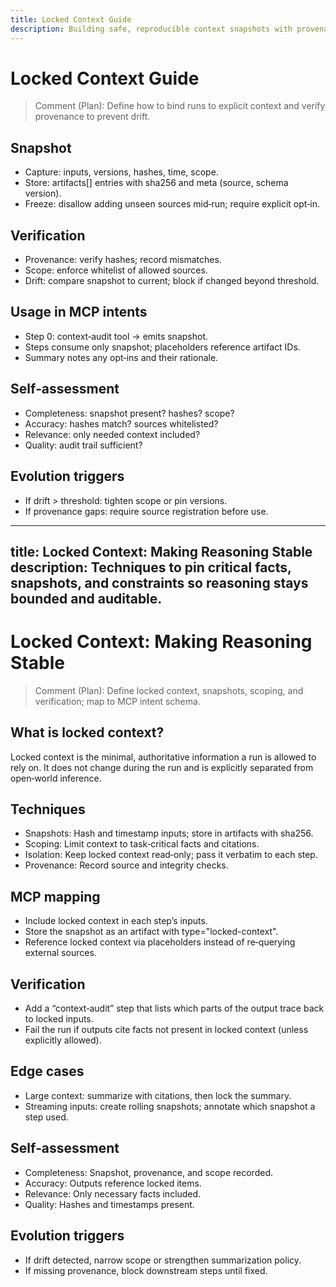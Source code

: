 ```yaml
---
title: Locked Context Guide
description: Building safe, reproducible context snapshots with provenance and drift control.
---
```


# Locked Context Guide

> Comment (Plan): Define how to bind runs to explicit context and verify provenance to prevent drift.

## Snapshot
- Capture: inputs, versions, hashes, time, scope.
- Store: artifacts[] entries with sha256 and meta (source, schema version).
- Freeze: disallow adding unseen sources mid‑run; require explicit opt‑in.

## Verification
- Provenance: verify hashes; record mismatches.
- Scope: enforce whitelist of allowed sources.
- Drift: compare snapshot to current; block if changed beyond threshold.

## Usage in MCP intents
- Step 0: context‑audit tool → emits snapshot.
- Steps consume only snapshot; placeholders reference artifact IDs.
- Summary notes any opt‑ins and their rationale.

## Self‑assessment
- Completeness: snapshot present? hashes? scope?
- Accuracy: hashes match? sources whitelisted?
- Relevance: only needed context included?
- Quality: audit trail sufficient?

## Evolution triggers
- If drift > threshold: tighten scope or pin versions.
- If provenance gaps: require source registration before use.
---
title: Locked Context: Making Reasoning Stable
description: Techniques to pin critical facts, snapshots, and constraints so reasoning stays bounded and auditable.
---

# Locked Context: Making Reasoning Stable

> Comment (Plan): Define locked context, snapshots, scoping, and verification; map to MCP intent schema.

## What is locked context?
Locked context is the minimal, authoritative information a run is allowed to rely on. It does not change during the run and is explicitly separated from open‑world inference.

## Techniques
- Snapshots: Hash and timestamp inputs; store in artifacts with sha256.
- Scoping: Limit context to task‑critical facts and citations.
- Isolation: Keep locked context read‑only; pass it verbatim to each step.
- Provenance: Record source and integrity checks.

## MCP mapping
- Include locked context in each step’s inputs.
- Store the snapshot as an artifact with type="locked-context".
- Reference locked context via placeholders instead of re‑querying external sources.

## Verification
- Add a “context‑audit” step that lists which parts of the output trace back to locked inputs.
- Fail the run if outputs cite facts not present in locked context (unless explicitly allowed).

## Edge cases
- Large context: summarize with citations, then lock the summary.
- Streaming inputs: create rolling snapshots; annotate which snapshot a step used.

## Self‑assessment
- Completeness: Snapshot, provenance, and scope recorded.
- Accuracy: Outputs reference locked items.
- Relevance: Only necessary facts included.
- Quality: Hashes and timestamps present.

## Evolution triggers
- If drift detected, narrow scope or strengthen summarization policy.
- If missing provenance, block downstream steps until fixed.
